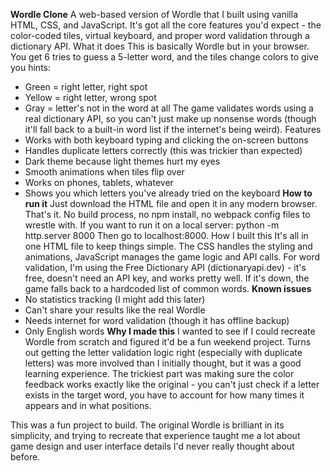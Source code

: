 **Wordle Clone**
A web-based version of Wordle that I built using vanilla HTML, CSS, and JavaScript. It's got all the core features you'd expect - the color-coded tiles, virtual keyboard, and proper word validation through a dictionary API.
What it does
This is basically Wordle but in your browser. You get 6 tries to guess a 5-letter word, and the tiles change colors to give you hints:
* Green = right letter, right spot
* Yellow = right letter, wrong spot
* Gray = letter's not in the word at all
The game validates words using a real dictionary API, so you can't just make up nonsense words (though it'll fall back to a built-in word list if the internet's being weird).
Features
* Works with both keyboard typing and clicking the on-screen buttons
* Handles duplicate letters correctly (this was trickier than expected)
* Dark theme because light themes hurt my eyes
* Smooth animations when tiles flip over
* Works on phones, tablets, whatever
* Shows you which letters you've already tried on the keyboard
**How to run it**
Just download the HTML file and open it in any modern browser. That's it. No build process, no npm install, no webpack config files to wrestle with.
If you want to run it on a local server:
python -m http.server 8000
Then go to localhost:8000.
How I built this
It's all in one HTML file to keep things simple. The CSS handles the styling and animations, JavaScript manages the game logic and API calls.
For word validation, I'm using the Free Dictionary API (dictionaryapi.dev) - it's free, doesn't need an API key, and works pretty well. If it's down, the game falls back to a hardcoded list of common words.
**Known issues**
* No statistics tracking (I might add this later)
* Can't share your results like the real Wordle
* Needs internet for word validation (though it has offline backup)
* Only English words
**Why I made this**
I wanted to see if I could recreate Wordle from scratch and figured it'd be a fun weekend project. Turns out getting the letter validation logic right (especially with duplicate letters) was more involved than I initially thought, but it was a good learning experience.
The trickiest part was making sure the color feedback works exactly like the original - you can't just check if a letter exists in the target word, you have to account for how many times it appears and in what positions.

This was a fun project to build. The original Wordle is brilliant in its simplicity, and trying to recreate that experience taught me a lot about game design and user interface details I'd never really thought about before.
